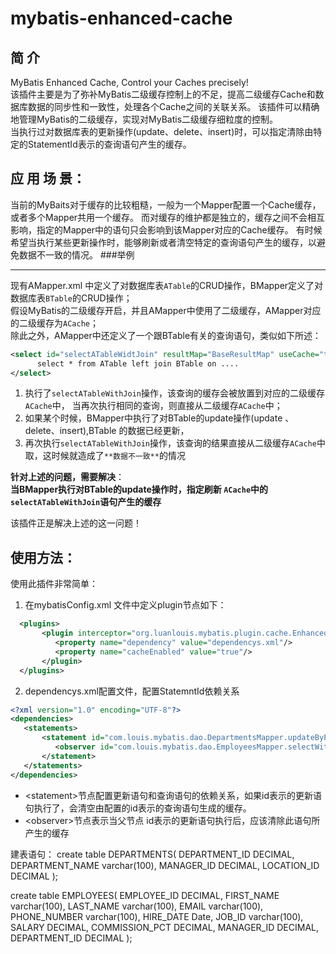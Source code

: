 mybatis-enhanced-cache
======================

简 介
----
MyBatis Enhanced Cache, Control your Caches precisely! <br>
该插件主要是为了弥补MyBatis二级缓存控制上的不足，提高二级缓存Cache和数据库数据的同步性和一致性，处理各个Cache之间的关联关系。
该插件可以精确地管理MyBatis的二级缓存，实现对MyBatis二级缓存细粒度的控制。<br>
当执行过对数据库表的更新操作(update、delete、insert)时，可以指定清除由特定的StatementId表示的查询语句产生的缓存。<br>

应 用 场 景：
-----
当前的MyBaits对于缓存的比较粗糙，一般为一个Mapper配置一个Cache缓存，或者多个Mapper共用一个缓存。
而对缓存的维护都是独立的，缓存之间不会相互影响，指定的Mapper中的语句只会影响到该Mapper对应的Cache缓存。
有时候希望当执行某些更新操作时，能够刷新或者清空特定的查询语句产生的缓存，以避免数据不一致的情况。
###举例
***
  现有AMapper.xml 中定义了对数据库表`ATable`的CRUD操作，BMapper定义了对数据库表`BTable`的CRUD操作；<br>
 假设MyBatis的二级缓存开启，并且AMapper中使用了二级缓存，AMapper对应的二级缓存为`ACache`；<br>
 除此之外，AMapper中还定义了一个跟BTable有关的查询语句，类似如下所述：
```xml
<select id="selectATableWidtJoin" resultMap="BaseResultMap" useCache="true">
      select * from ATable left join BTable on ....
</select>
```

1. 执行了`selectATableWithJoin`操作，该查询的缓存会被放置到对应的二级缓存`ACache`中，
当再次执行相同的查询，则直接从二级缓存`ACache`中；
2. 如果某个时候，BMapper中执行了对BTable的update操作(update 、delete、insert),BTable 的数据已经更新，
3. 再次执行`selectATableWithJoin`操作，该查询的结果直接从二级缓存`ACache`中取，这时候就造成了`**数据不一致**`的情况

  **针对上述的问题，需要解决**：<br>
**当BMapper执行对BTable的update操作时，指定刷新 `ACache`中的 `selectATableWithJoin`语句产生的缓存**

该插件正是解决上述的这一问题！


使用方法：
----
使用此插件非常简单：
  1. 在mybatisConfig.xml 文件中定义plugin节点如下：
```xml
  <plugins>
       <plugin interceptor="org.luanlouis.mybatis.plugin.cache.EnhancedCachingExecutor">
          <property name="dependency" value="dependencys.xml"/>
          <property name="cacheEnabled" value="true"/>
       </plugin>
  </plugins>
```  
  2. dependencys.xml配置文件，配置StatemntId依赖关系
```xml
<?xml version="1.0" encoding="UTF-8"?>
<dependencies>
   <statements>
       <statement id="com.louis.mybatis.dao.DepartmentsMapper.updateByPrimaryKey">
          <observer id="com.louis.mybatis.dao.EmployeesMapper.selectWithDepartments" />
       </statement>
   </statements>
</dependencies>
```
* \<statement>节点配置更新语句和查询语句的依赖关系，如果id表示的更新语句执行了，会清空由<observer>配置的id表示的查询语句生成的缓存。
* \<observer>节点表示当父节点<statement> id表示的更新语句执行后，应该清除此语句所产生的缓存

建表语句：
create table DEPARTMENTS(
DEPARTMENT_ID DECIMAL,
DEPARTMENT_NAME varchar(100),
MANAGER_ID DECIMAL,
LOCATION_ID DECIMAL
);

create table EMPLOYEES(
EMPLOYEE_ID DECIMAL, 
FIRST_NAME varchar(100), 
LAST_NAME varchar(100), 
EMAIL varchar(100), 
PHONE_NUMBER varchar(100), 
HIRE_DATE Date, 
JOB_ID varchar(100), 
SALARY DECIMAL, 
COMMISSION_PCT DECIMAL, 
MANAGER_ID DECIMAL, 
DEPARTMENT_ID DECIMAL
);